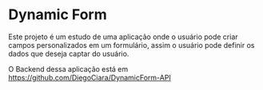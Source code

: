 # Dynamic Form
Este projeto é um estudo de uma aplicação onde o usuário pode criar campos personalizados em um formulário, assim o usuário pode definir os dados que deseja captar do usuário.

O Backend dessa aplicação está em https://github.com/DiegoCiara/DynamicForm-API
